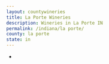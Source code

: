 ```yaml
---
layout: countywineries
title: La Porte Wineries
description: Wineries in La Porte IN
permalink: /indiana/la porte/
county: la porte
state: in
---
```

-
